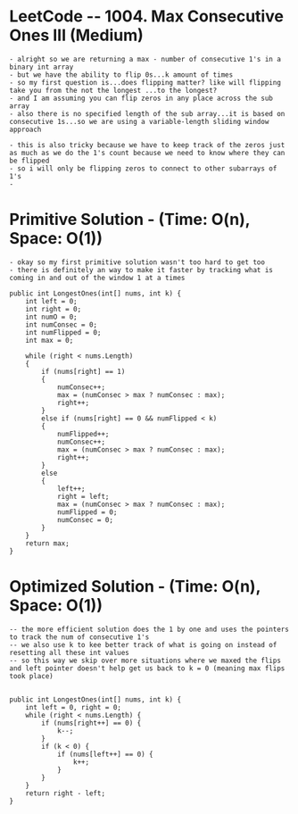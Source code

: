 
# LeetCode -- 1004. Max Consecutive Ones III (Medium)
    - alright so we are returning a max - number of consecutive 1's in a binary int array
    - but we have the ability to flip 0s...k amount of times
    - so my first question is...does flipping matter? like will flipping take you from the not the longest ...to the longest?
    - and I am assuming you can flip zeros in any place across the sub array
    - also there is no specified length of the sub array...it is based on consecutive 1s...so we are using a variable-length sliding window approach

    - this is also tricky because we have to keep track of the zeros just as much as we do the 1's count because we need to know where they can be flipped
    - so i will only be flipping zeros to connect to other subarrays of 1's
    - 



# Primitive Solution - (Time: O(n), Space: O(1))

    - okay so my first primitive solution wasn't too hard to get too
    - there is definitely an way to make it faster by tracking what is coming in and out of the window 1 at a times

    public int LongestOnes(int[] nums, int k) {
        int left = 0;
        int right = 0;
        int numO = 0;
        int numConsec = 0;
        int numFlipped = 0;
        int max = 0;

        while (right < nums.Length)
        {
            if (nums[right] == 1)
            {
                numConsec++;
                max = (numConsec > max ? numConsec : max);
                right++;
            }
            else if (nums[right] == 0 && numFlipped < k)
            {
                numFlipped++;
                numConsec++;
                max = (numConsec > max ? numConsec : max);
                right++;
            }
            else
            {
                left++;
                right = left;
                max = (numConsec > max ? numConsec : max);
                numFlipped = 0;
                numConsec = 0;
            }      
        }
        return max;
    }


# Optimized Solution - (Time: O(n), Space: O(1))

    -- the more efficient solution does the 1 by one and uses the pointers to track the num of consecutive 1's
    -- we also use k to kee better track of what is going on instead of resetting all these int values
    -- so this way we skip over more situations where we maxed the flips and left pointer doesn't help get us back to k = 0 (meaning max flips took place)


    public int LongestOnes(int[] nums, int k) {
        int left = 0, right = 0;
        while (right < nums.Length) {
            if (nums[right++] == 0) {
                k--;
            }
            if (k < 0) {
                if (nums[left++] == 0) {
                    k++;
                }
            }
        }
        return right - left;
    }
